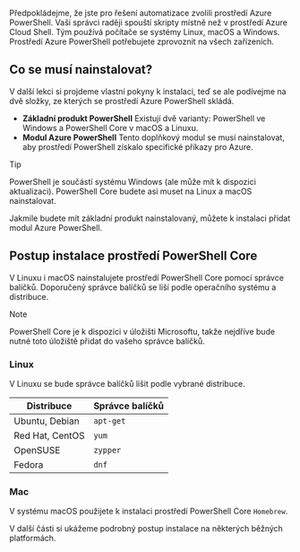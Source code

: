Předpokládejme, že jste pro řešení automatizace zvolili prostředí Azure PowerShell. Vaši správci raději spouští skripty místně než v prostředí Azure Cloud Shell. Tým používá počítače se systémy Linux, macOS a Windows. Prostředí Azure PowerShell potřebujete zprovoznit na všech zařízeních. 

## <a name="what-must-be-installed"></a>Co se musí nainstalovat?
V další lekci si projdeme vlastní pokyny k instalaci, teď se ale podívejme na dvě složky, ze kterých se prostředí Azure PowerShell skládá.

- **Základní produkt PowerShell** Existují dvě varianty: PowerShell ve Windows a PowerShell Core v macOS a Linuxu.
- **Modul Azure PowerShell** Tento doplňkový modul se musí nainstalovat, aby prostředí PowerShell získalo specifické příkazy pro Azure.

> [!TIP]
> PowerShell je součástí systému Windows (ale může mít k dispozici aktualizaci). PowerShell Core budete asi muset na Linux a macOS nainstalovat.

Jakmile budete mít základní produkt nainstalovaný, můžete k instalaci přidat modul Azure PowerShell.

## <a name="how-to-install-powershell-core"></a>Postup instalace prostředí PowerShell Core
V Linuxu i macOS nainstalujete prostředí PowerShell Core pomocí správce balíčků. Doporučený správce balíčků se liší podle operačního systému a distribuce.

> [!NOTE]
> PowerShell Core je k dispozici v úložišti Microsoftu, takže nejdříve bude nutné toto úložiště přidat do vašeho správce balíčků.

### <a name="linux"></a>Linux
V Linuxu se bude správce balíčků lišit podle vybrané distribuce.

| Distribuce  | Správce balíčků |
|------------------|-----------------|
| Ubuntu, Debian   | `apt-get`       |
| Red Hat, CentOS  | `yum`           |
| OpenSUSE         | `zypper`        |
| Fedora           | `dnf`           |

### <a name="mac"></a>Mac
V systému macOS použijete k instalaci prostředí PowerShell Core `Homebrew`.

V další části si ukážeme podrobný postup instalace na některých běžných platformách.